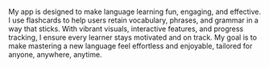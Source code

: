 My app is designed to make language learning fun, engaging, and effective. I use flashcards to help users retain vocabulary, phrases, and grammar in a way that sticks. With vibrant visuals, interactive features, and progress tracking, I ensure every learner stays motivated and on track. My goal is to make mastering a new language feel effortless and enjoyable, tailored for anyone, anywhere, anytime.
